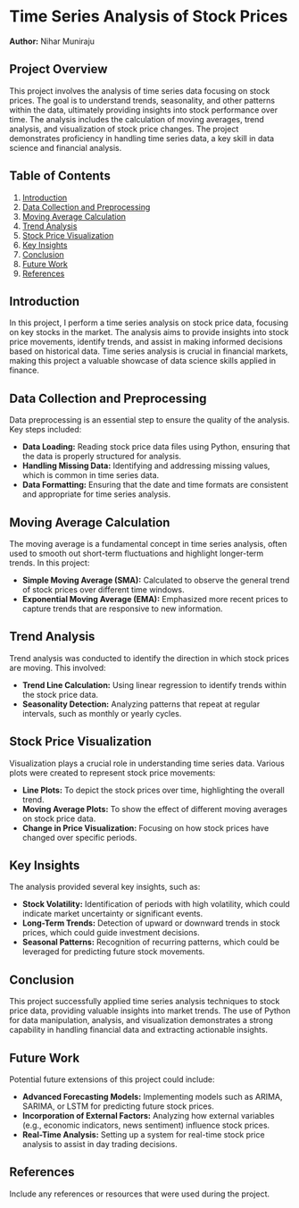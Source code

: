 
# Time Series Analysis of Stock Prices

**Author:** Nihar Muniraju

## Project Overview

This project involves the analysis of time series data focusing on stock prices. The goal is to understand trends, seasonality, and other patterns within the data, ultimately providing insights into stock performance over time. The analysis includes the calculation of moving averages, trend analysis, and visualization of stock price changes. The project demonstrates proficiency in handling time series data, a key skill in data science and financial analysis.

## Table of Contents

1. [Introduction](#introduction)
2. [Data Collection and Preprocessing](#data-collection-and-preprocessing)
3. [Moving Average Calculation](#moving-average-calculation)
4. [Trend Analysis](#trend-analysis)
5. [Stock Price Visualization](#stock-price-visualization)
6. [Key Insights](#key-insights)
7. [Conclusion](#conclusion)
8. [Future Work](#future-work)
9. [References](#references)

## Introduction

In this project, I perform a time series analysis on stock price data, focusing on key stocks in the market. The analysis aims to provide insights into stock price movements, identify trends, and assist in making informed decisions based on historical data. Time series analysis is crucial in financial markets, making this project a valuable showcase of data science skills applied in finance.

## Data Collection and Preprocessing

Data preprocessing is an essential step to ensure the quality of the analysis. Key steps included:

- **Data Loading:** Reading stock price data files using Python, ensuring that the data is properly structured for analysis.
- **Handling Missing Data:** Identifying and addressing missing values, which is common in time series data.
- **Data Formatting:** Ensuring that the date and time formats are consistent and appropriate for time series analysis.

## Moving Average Calculation

The moving average is a fundamental concept in time series analysis, often used to smooth out short-term fluctuations and highlight longer-term trends. In this project:

- **Simple Moving Average (SMA):** Calculated to observe the general trend of stock prices over different time windows.
- **Exponential Moving Average (EMA):** Emphasized more recent prices to capture trends that are responsive to new information.

## Trend Analysis

Trend analysis was conducted to identify the direction in which stock prices are moving. This involved:

- **Trend Line Calculation:** Using linear regression to identify trends within the stock price data.
- **Seasonality Detection:** Analyzing patterns that repeat at regular intervals, such as monthly or yearly cycles.

## Stock Price Visualization

Visualization plays a crucial role in understanding time series data. Various plots were created to represent stock price movements:

- **Line Plots:** To depict the stock prices over time, highlighting the overall trend.
- **Moving Average Plots:** To show the effect of different moving averages on stock price data.
- **Change in Price Visualization:** Focusing on how stock prices have changed over specific periods.

## Key Insights

The analysis provided several key insights, such as:

- **Stock Volatility:** Identification of periods with high volatility, which could indicate market uncertainty or significant events.
- **Long-Term Trends:** Detection of upward or downward trends in stock prices, which could guide investment decisions.
- **Seasonal Patterns:** Recognition of recurring patterns, which could be leveraged for predicting future stock movements.

## Conclusion

This project successfully applied time series analysis techniques to stock price data, providing valuable insights into market trends. The use of Python for data manipulation, analysis, and visualization demonstrates a strong capability in handling financial data and extracting actionable insights.

## Future Work

Potential future extensions of this project could include:

- **Advanced Forecasting Models:** Implementing models such as ARIMA, SARIMA, or LSTM for predicting future stock prices.
- **Incorporation of External Factors:** Analyzing how external variables (e.g., economic indicators, news sentiment) influence stock prices.
- **Real-Time Analysis:** Setting up a system for real-time stock price analysis to assist in day trading decisions.

## References

Include any references or resources that were used during the project.
